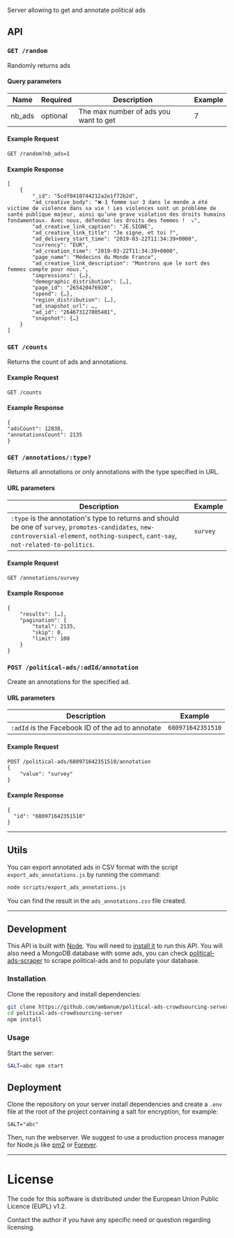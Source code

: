 Server allowing to get and annotate political ads

## API

### `GET /random`

Randomly returns ads

#### Query parameters

| Name  | Required | Description | Example |
| ----- | -------- | ----------- | ------- |
| nb_ads | optional | The max number of ads you want to get | 7 |

#### Example Request

	GET /random?nb_ads=1

#### Example Response

```
[
    {
        "_id": "5cdf0410744212a2e1f72b2d",
        "ad_creative_body": "❌ 1 femme sur 3 dans le monde a été victime de violence dans sa vie ! Les violences sont un problème de santé publique majeur, ainsi qu’une grave violation des droits humains fondamentaux. Avec nous, défendez les droits des femmes !  ⤵",
        "ad_creative_link_caption": "JE.SIGNE",
        "ad_creative_link_title": "Je signe, et toi ?",
        "ad_delivery_start_time": "2019-03-22T11:34:39+0000",
        "currency": "EUR",
        "ad_creation_time": "2019-03-22T11:34:39+0000",
        "page_name": "Médecins du Monde France",
        "ad_creative_link_description": "Montrons que le sort des femmes compte pour nous.",
        "impressions": {…},
        "demographic_distribution": […],
        "page_id": "265420476920",
        "spend": {…},
        "region_distribution": […],
        "ad_snapshot_url": …,
        "ad_id": "264673127805481",
        "snapshot": {…}
    }
]
```

### `GET /counts`

Returns the count of ads and annotations.

#### Example Request

	GET /counts

#### Example Response

```
{
"adsCount": 12838,
"annotationsCount": 2135
}
```

### `GET /annotations/:type?`

Returns all annotations or only annotations with the type specified in URL.

#### URL parameters

| Description | Example |
| ----------- | ------- |
| `:type` is the annotation's type to returns and should be one of `survey`, `promotes-candidates`, `new-controversial-element`, `nothing-suspect`, `cant-say`, `not-related-to-politics`. | `survey`

#### Example Request

	GET /annotations/survey

#### Example Response

```
{
    "results": […],
    "pagination": {
        "total": 2135,
        "skip": 0,
        "limit": 100
    }
}
```

### `POST /political-ads/:adId/annotation`

Create an annotations for the specified ad.

#### URL parameters

| Description | Example |
| ----------- | ------- |
| `:adId` is the Facebook ID of the ad to annotate | `680971642351510`

#### Example Request

	POST /political-ads/680971642351510/annotation
	{
		"value": "survey"
	}

#### Example Response

```
{
  "id": "680971642351510"
}
```

- - -

## Utils

You can export annotated ads in CSV format with the script `export_ads_annotations.js` by running the command:

```sh
node scripts/export_ads_annotations.js
```

You can find the result in the `ads_annotations.csv` file created.

- - -

## Development

This API is built with [Node](https://nodejs.org/en/). You will need to [install it](https://nodejs.org/en/download/) to run this API.
You will also need a MongoDB database with some ads, you can check [political-ads-scraper](https://github.com/ambanum/political-ads-scraper) to scrape political-ads and to populate your database.

### Installation

Clone the repository and install dependencies:

```sh
git clone https://github.com/ambanum/political-ads-crowdsourcing-server.git
cd political-ads-crowdsourcing-server
npm install
```

### Usage

Start the server:

```sh
SALT=abc npm start
```

## Deployment

Clone the repository on your server install dependencies and create a `.env` file at the root of the project containing a salt for encryption, for example:

```
SALT="abc"
```

Then, run the webserver.
We suggest to use a production process manager for Node.js like [pm2](https://github.com/Unitech/pm2) or [Forever](https://github.com/foreversd/forever#readme).

- - -

# License

The code for this software is distributed under the European Union Public Licence (EUPL) v1.2.

Contact the author if you have any specific need or question regarding licensing.
